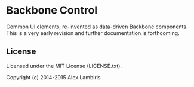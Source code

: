 Backbone Control
================

Common UI elements, re-invented as data-driven Backbone components. This is a very early revision
and further documentation is forthcoming.


License
-------

Licensed under the MIT License (LICENSE.txt).

Copyright (c) 2014-2015 Alex Lambiris

